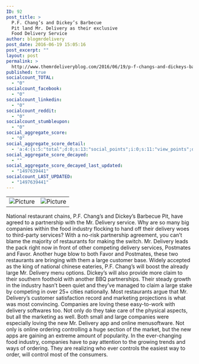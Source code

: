 ```yaml
---
ID: 92
post_title: >
  P.F. Chang’s and Dickey’s Barbecue
  Pit land Mr. Delivery as their exclusive
  Food Delivery Service
author: blogmrdelivery
post_date: 2016-06-19 15:05:16
post_excerpt: ""
layout: post
permalink: >
  http://www.themrdeliveryblog.com/2016/06/19/p-f-changs-and-dickeys-barbecue-pit-land-mr-delivery-as-their-exclusive-food-delivery-service/
published: true
socialcount_TOTAL:
  - "0"
socialcount_facebook:
  - "0"
socialcount_linkedin:
  - "0"
socialcount_reddit:
  - "0"
socialcount_stumbleupon:
  - "0"
social_aggregate_score:
  - "0"
social_aggregate_score_detail:
  - 'a:4:{s:5:"total";d:0;s:13:"social_points";i:0;s:11:"view_points";d:0;s:14:"comment_points";i:0;}'
social_aggregate_score_decayed:
  - ""
social_aggregate_score_decayed_last_updated:
  - "1497639441"
socialcount_LAST_UPDATED:
  - "1497639441"
---
```

<div>
<div class="wsite-multicol">
<div class="wsite-multicol-table-wrap">
<table class="wsite-multicol-table">
<tbody class="wsite-multicol-tbody">
<tr class="wsite-multicol-tr">
<td class="wsite-multicol-col">
<div>
<div class="wsite-image wsite-image-border-none "><a><img src="http://blog.mrdelivery.com/uploads/1/4/7/7/14773916/912307406.jpg" alt="Picture" /></a>
<div></div>
</div>
</div></td>
<td class="wsite-multicol-col">
<div>
<div class="wsite-image wsite-image-border-none "><a><img src="http://blog.mrdelivery.com/uploads/1/4/7/7/14773916/409682436.jpg" alt="Picture" /></a>
<div></div>
</div>
</div></td>
</tr>
</tbody>
</table>
</div>
</div>
</div>
<div class="paragraph">National restaurant chains, P.F. Chang’s and Dickey’s Barbecue Pit, have agreed to a partnership with the Mr. Delivery service. Why are so many big companies within the food industry flocking to hand off their delivery woes to third-party services? With a no-risk partnership agreement, you can’t blame the majority of restaurants for making the switch. Mr. Delivery leads the pack right now in front of other competing delivery services, Postmates and Favor.
Another huge blow to both Favor and Postmates, these two restaurants are bringing with them a large customer base. Widely accepted as the king of national chinese eateries, P.F. Chang’s will boost the already large Mr. Delivery menu options. Dickey’s will also provide more claim to their southern foothold with another BBQ partnerships.
Their steady growth in the industry hasn’t been quiet and they’ve managed to claim a large stake by competing in over 25+ cities nationally. Most restaurants argue that Mr. Delivery’s customer satisfaction record and marketing projections is what was most convincing. Companies are loving these easy-to-work with delivery softwares too. Not only do they take care of the physical aspects, but all the marketing as well. Both small and large companies were especially loving the new Mr. Delivery app and online menusoftware.
Not only is online ordering controlling a huge section of the market, but the new apps are gaining an extreme amount of popularity. In the ever-changing food industry, companies have to pay attention to the growing trends and ways of ordering. They are realizing who ever controls the easiest way to order, will control most of the consumers.</div>